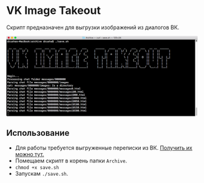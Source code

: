# VK Image Takeout

Скрипт предназначен для выгрузки изображений из диалогов ВК.

![screenshot](screenshot.png)

## Использование

* Для работы требуется выгруженные переписки из ВК. [Получить их можно тут.](https://vk.com/data_protection?section=rules)
* Помещаем скрипт в корень папки `Archive`.
* `chmod +x save.sh`
* Запускам `./save.sh`.